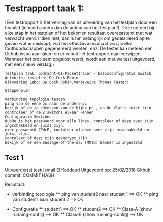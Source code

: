 # Testrapport taak 1: 

(Een testrapport is het verslag van de uitvoering van het testplan door een teamlid (iemand anders dan de auteur van het testplan!). Deze noteert bij elke stap in het testplan of het bekomen resultaat overeenstemt met wat verwacht werd. Indien niet, dan is het belangrijk om gedetailleerd op te geven wat er misloopt, wat het effectieve resultaat was, welke foutboodschappen gegenereerd werden, enz. De tester kan meteen een Github issue aanmaken en er vanuit het testrapport naar verwijzen. Wanneer het probleem opgelost werdt, wordt een nieuwe test uitgevoerd, met een nieuw verslag.)



```
Testplan taak: opdracht-01-Packettracer - basisconfiguratie Switch
Auteur(s) testplan: De Cock Robin 
Uitvoering Labo: De Cock Robin,Vandeveire Thomas Tester:

Stappenplan

Verbinding topologie testen
ping van de ééne pc naar de andere pc
bekijk of de ip adressen van de bijde pc , en de Vlan's juist zijn
controleer of de 2 switchs elkaar kennen
Configuratie Switches
8ubRu is het passwoord voor alle lines, contoleer of deze over zijn ingschakkeld en juist zijn.
exec passwoord C9WrE, contoleer of deze over zijn ingschakkeld en juist zijn.
contoleer of deze zijn geencrypt zijn
bekijk of er een message-of-the-day (MOTD) Banner is ingesteld
```

## Test 1

Uitvoerder(s) test: Ismail El Kaddouri
Uitgevoerd op: 25/02/2018
Github commit:  COMMIT HASH



Resultaat: 
* verbinding topologie
  ** ping van student2 naar student 1 ==> OK
  ** ping van student1 naar student 2 ==> OK
  
* Configuratie
  ** student1 ==> OK
  ** student2 ==> OK
  ** Class-A (show running-config) ==> OK
  ** Class-B (show running-config) ==> OK
  
  
  

